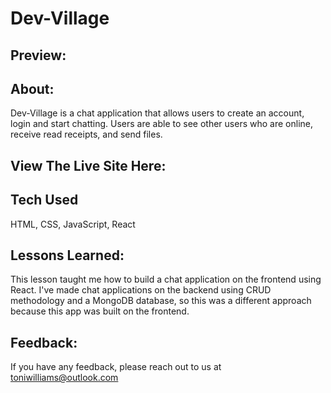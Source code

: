 # Dev-Village

## Preview:

## About:

Dev-Village is a chat application that allows users to create an account, login and start chatting. Users are able to see other users who are online, receive read receipts, and send files.

## View The Live Site Here:



## Tech Used

HTML, CSS, JavaScript, React

## Lessons Learned:

This lesson taught me how to build a chat application on the frontend using React. I've made chat applications on the backend using CRUD methodology and a MongoDB database, so this was a different approach because this app was built on the frontend.

## Feedback:

If you have any feedback, please reach out to us at toniwilliams@outlook.com

